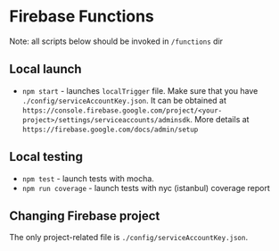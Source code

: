 # Firebase Functions

Note: all scripts below should be invoked in `/functions` dir

## Local launch

 * `npm start` - launches `localTrigger` file. Make sure that you have `./config/serviceAccountKey.json`. It can be obtained at `https://console.firebase.google.com/project/<your-project>/settings/serviceaccounts/adminsdk`. More details at `https://firebase.google.com/docs/admin/setup`

## Local testing
 * `npm test` - launch tests with mocha.
 * `npm run coverage` - launch tests with nyc (istanbul) coverage report

## Changing Firebase project
The only project-related file is `./config/serviceAccountKey.json`.
